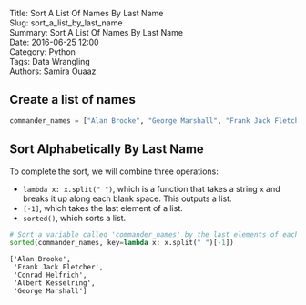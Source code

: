 Title: Sort A List Of Names By Last Name  
Slug: sort_a_list_by_last_name  
Summary: Sort A List Of Names By Last Name  
Date: 2016-06-25 12:00  
Category: Python  
Tags: Data Wrangling   
Authors: Samira Ouaaz  

## Create a list of names


```python
commander_names = ["Alan Brooke", "George Marshall", "Frank Jack Fletcher", "Conrad Helfrich", "Albert Kesselring"]
```

## Sort Alphabetically By Last Name

To complete the sort, we will combine three operations:

- `lambda x: x.split(" ")`, which is a function that takes a string `x` and breaks it up along each blank space. This outputs a list.
- `[-1]`, which takes the last element of a list.
- `sorted()`, which sorts a list.


```python
# Sort a variable called 'commander_names' by the last elements of each name.
sorted(commander_names, key=lambda x: x.split(" ")[-1])
```




    ['Alan Brooke',
     'Frank Jack Fletcher',
     'Conrad Helfrich',
     'Albert Kesselring',
     'George Marshall']

